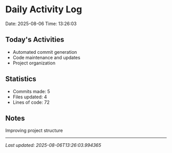 # Daily Activity Log

Date: 2025-08-06
Time: 13:26:03

## Today's Activities
- Automated commit generation
- Code maintenance and updates
- Project organization

## Statistics
- Commits made: 5
- Files updated: 4
- Lines of code: 72

## Notes
Improving project structure

---
*Last updated: 2025-08-06T13:26:03.994365*
